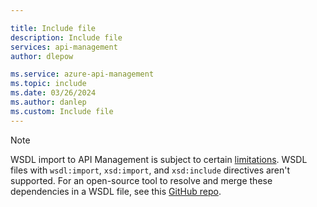 ```yaml
---

title: Include file
description: Include file
services: api-management
author: dlepow

ms.service: azure-api-management
ms.topic: include
ms.date: 03/26/2024
ms.author: danlep
ms.custom: Include file
---
```


> [!NOTE]
> WSDL import to API Management is subject to certain [limitations](../articles/api-management/api-management-api-import-restrictions.md#-wsdl). WSDL files with `wsdl:import`, `xsd:import`, and `xsd:include` directives aren't supported. For an open-source tool to resolve and merge these dependencies in a WSDL file, see this [GitHub repo](https://github.com/Azure-Samples/api-management-schema-import).